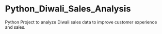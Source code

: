 # Python_Diwali_Sales_Analysis
Python Project to analyze Diwali sales data to improve customer experience and sales.
